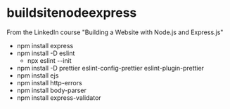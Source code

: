 # buildsitenodeexpress

From the LinkedIn course
"Building a Website with Node.js and Express.js"

- npm install express
- npm install -D eslint
  - npx eslint --init
- npm install -D prettier eslint-config-prettier eslint-plugin-prettier
- npm install ejs
- npm install http-errors
- npm install body-parser
- npm install express-validator
